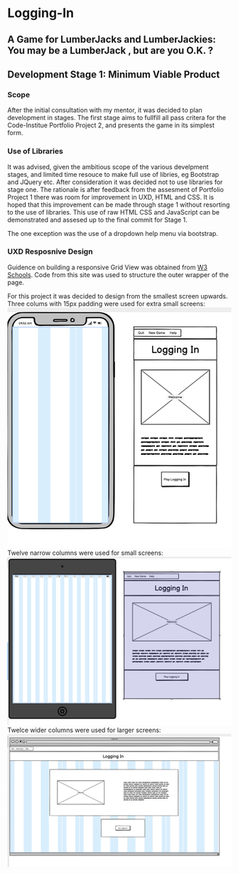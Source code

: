 # Logging-In
## A Game for LumberJacks and LumberJackies: You may be a LumberJack , but are you O.K. ?

## Development Stage 1: Minimum Viable Product
### Scope
After the initial consultation with my mentor, it was decided to plan  development in stages.
The first stage aims to fullfill all pass critera for the Code-Institue Portfolio Project 2, and presents the game in its simplest form.  
### Use of Libraries
It was advised, given the ambitious scope of the various develpment stages, and limited time resouce to make full use of libries, eg Bootstrap and JQuery etc.
After consideration it was decided not to use libraries for stage one. The rationale is after feedback from the assesment of Portfolio Project 1 there was room for improvement in UXD, HTML and CSS. It is hoped that this improvement can be made through stage 1 without resorting to the use of libraries. This use of raw HTML CSS and JavaScript can be demonstrated and assesed up to the final commit for Stage 1.

The one exception was the use of a dropdown help menu via bootstrap.

### UXD Resposnive Design
Guidence on building a responsive Grid View was obtained from [W3 Schools](https://www.w3schools.com/css/css_rwd_grid.asp).
Code from this site was used to structure the outer wrapper of the page.

For this project it was decided to design from the smallest screen upwards.
Three colums with 15px padding were used for extra small screens:
![Extra Small Screens](/assets/images/3-columns-xsm.png)
Twelve narrow columns were used for small screens:
![Small Screens](/assets/images/12-columns-sm.png)
Twelce wider columns were used for larger screens:
![Larger Screens](/assets/images/12-columns-lg.png)
